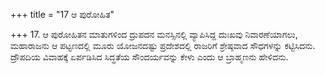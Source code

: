 +++
title = "17 ಆ ಪುರೋಹಿತ"

+++
17. ಆ ಪುರೋಹಿತನ ಮಾತುಗಳಿಂದ ದ್ರುಪದನ ಮನಸ್ಸಿನಲ್ಲಿ ವ್ಯಾಪಿಸಿದ್ದ ದುಃಖವು ನಿವಾರಣೆಯಾಗಲು, ಮಹಾರಾಜನು ಆ ಪಟ್ಟಣದಲ್ಲಿ  ಮೂರು ಯೋಜನದಷ್ಟು ಪ್ರದೇಶದಲ್ಲಿ  ರಾಜರಿಗೆ ಶ್ರೇಷ್ಠವಾದ  ಸೌಧಗಳನ್ನು ಕಟ್ಟಿಸಿದನು. ದ್ರೌಪದಿಯ ವಿವಾಹಕ್ಕೆ ಏರ್ಪಡಿಸಿದ ಸಿದ್ಧತೆಯ ಸೌಂದರ್ಯವನ್ನು ಕೇಳು ಎಂದು ಆ ಬ್ರಾಹ್ಮಣನು ಹೇಳಿದನು.